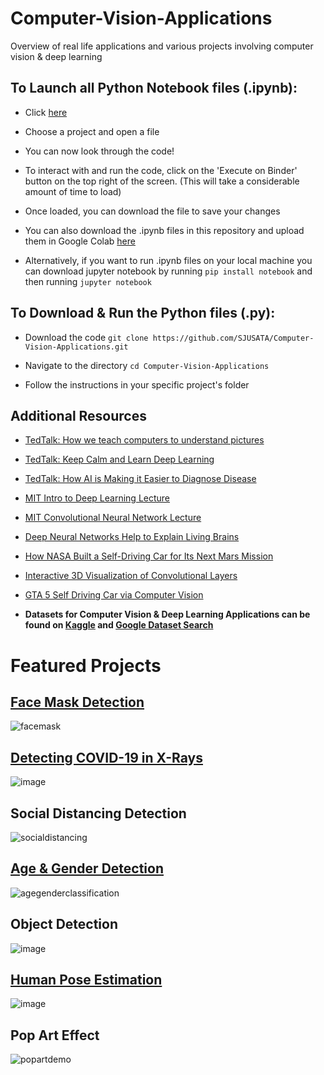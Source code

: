 # Computer-Vision-Applications
Overview of real life applications and various projects involving computer vision &amp; deep learning 

## To Launch all Python Notebook files (.ipynb):
  - Click [here](https://nbviewer.jupyter.org/github/SJUSATA/Computer-Vision-Applications/tree/main/)
  
  - Choose a project and open a file 
  
  - You can now look through the code!

  - To interact with and run the code, click on the 'Execute on Binder' button on the top right of the screen. (This will take a considerable amount of time to load)

  - Once loaded, you can download the file to save your changes
  
  - You can also download the .ipynb files in this repository and upload them in Google Colab [here](https://colab.research.google.com/notebooks/intro.ipynb#recent=true)

  - Alternatively, if you want to run .ipynb files on your local machine you can download jupyter notebook by running `pip install notebook` and then running `jupyter notebook`

## To Download & Run the Python files (.py):
  - Download the code `git clone https://github.com/SJUSATA/Computer-Vision-Applications.git`

  - Navigate to the directory `cd Computer-Vision-Applications`
  
  - Follow the instructions in your specific project's folder 

## Additional Resources 

  - [TedTalk: How we teach computers to understand pictures](https://www.youtube.com/watch?v=40riCqvRoMs)
  - [TedTalk: Keep Calm and Learn Deep Learning](https://www.youtube.com/watch?v=4qCzxo2wPCw)
  - [TedTalk: How AI is Making it Easier to Diagnose Disease](https://www.youtube.com/watch?v=mhEYvrFOP88)
  - [MIT Intro to Deep Learning Lecture](https://www.youtube.com/watch?v=njKP3FqW3Sk)
  - [MIT Convolutional Neural Network Lecture](https://www.youtube.com/watch?v=iaSUYvmCekI)
  - [Deep Neural Networks Help to Explain Living Brains](https://www.quantamagazine.org/deep-neural-networks-help-to-explain-living-brains-20201028/)
  - [How NASA Built a Self-Driving Car for Its Next Mars Mission](https://www.wired.com/story/how-nasa-built-a-self-driving-car-for-its-next-mars-mission/)
  - [Interactive 3D Visualization of Convolutional Layers](https://www.cs.ryerson.ca/~aharley/vis/conv/)
  - [GTA 5 Self Driving Car via Computer Vision](https://www.youtube.com/playlist?list=PLQVvvaa0QuDeETZEOy4VdocT7TOjfSA8a)

  - **Datasets for Computer Vision & Deep Learning Applications can be found on [Kaggle](https://www.kaggle.com/datasets) and [Google Dataset Search](https://datasetsearch.research.google.com/)**


# Featured Projects 

## [Face Mask Detection](https://github.com/SJUSATA/Computer-Vision-Applications/tree/main/Face%20Mask%20Detection) 
![facemask](https://user-images.githubusercontent.com/43652410/100527507-11057c80-31a1-11eb-9911-bb58f60c99a5.gif)

## [Detecting COVID-19 in X-Rays](https://github.com/SJUSATA/Computer-Vision-Applications/tree/main/COVID-19%20X-Ray%20Classification) 
![image](https://user-images.githubusercontent.com/43652410/100555202-da466980-3267-11eb-867b-87a40f70a275.png)

## Social Distancing Detection 
![socialdistancing](https://user-images.githubusercontent.com/43652410/100527521-33979580-31a1-11eb-9e30-c59deb6b955b.gif)

## [Age & Gender Detection](https://github.com/SJUSATA/Computer-Vision-Applications/tree/main/Age%20%26%20Gender%20Detection)
![agegenderclassification](https://user-images.githubusercontent.com/43652410/100788476-1eaa4480-33e3-11eb-81c7-6dde10b4491f.jpg)

## Object Detection
![image](https://user-images.githubusercontent.com/43652410/100557085-be959000-3274-11eb-849b-b61734f06e56.png)

## [Human Pose Estimation](https://github.com/SJUSATA/Computer-Vision-Applications/tree/main/Pose%20Estimation)

![image](https://user-images.githubusercontent.com/43652410/104680643-5e409d80-56be-11eb-9ff5-dd5b6f241437.png)

## Pop Art Effect
![popartdemo](https://user-images.githubusercontent.com/43652410/100557059-91e17880-3274-11eb-9c9b-d56a55900d1d.png)
